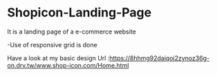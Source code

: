 # Shopicon-Landing-Page
It is a landing page of a e-commerce website 

-Use of responsive grid is done

Have  a look at my basic design 
Url :https://8hhmg92daiqoi2zynoz36g-on.drv.tw/www.shop-icon.com/Home.html

